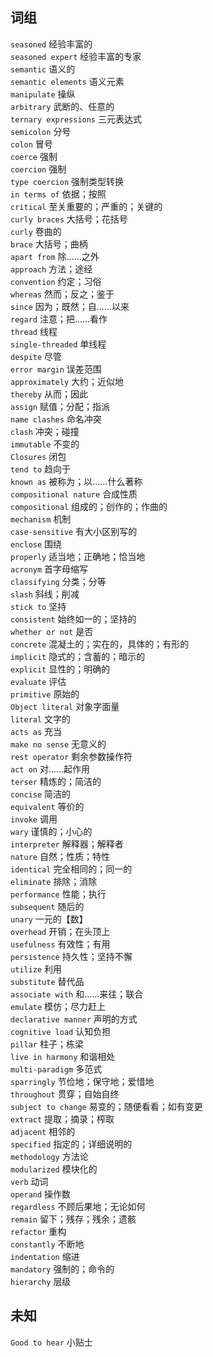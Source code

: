 ## 词组

`seasoned` 经验丰富的      
`seasoned expert` 经验丰富的专家    
`semantic` 语义的  
`semantic elements` 语义元素    
`manipulate` 操纵    
`arbitrary` 武断的、任意的  
`ternary expressions` 三元表达式    
`semicolon` 分号  
`colon`  冒号  
`coerce` 强制       
`coercion` 强制      
`type coercion` 强制类型转换   
`in terms of` 依据；按照      
`critical` 至关重要的；严重的；关键的  
`curly braces` 大括号；花括号  
`curly` 卷曲的  
`brace` 大括号；曲柄  
`apart from` 除……之外  
`approach` 方法；途经      
`convention` 约定；习俗  
`whereas` 然而；反之；鉴于  
`since` 因为；既然；自……以来  
`regard` 注意；把……看作  
`thread` 线程  
`single-threaded` 单线程  
`despite` 尽管    
`error margin` 误差范围    
`approximately` 大约；近似地      
`thereby` 从而；因此    
`assign` 赋值；分配；指派  
`name clashes` 命名冲突  
`clash` 冲突；碰撞  
`immutable` 不变的    
`Closures` 闭包     
`tend to` 趋向于  
`known as` 被称为；以……什么著称  
`compositional nature` 合成性质  
`compositional`  组成的；创作的；作曲的   
`mechanism` 机制  
`case-sensitive` 有大小区别写的  
`enclose` 围绕  
`properly` 适当地；正确地；恰当地  
`acronym` 首字母缩写  
`classifying` 分类；分等  
`slash` 斜线；削减    
`stick to` 坚持  
`consistent` 始终如一的；坚持的    
`whether or not` 是否  
`concrete` 混凝土的；实在的，具体的；有形的  
`implicit` 隐式的；含蓄的；暗示的  
`explicit` 显性的；明确的    
`evaluate` 评估  
`primitive` 原始的    
`Object literal` 对象字面量  
`literal` 文字的  
`acts as` 充当    
`make no sense` 无意义的  
`rest operator` 剩余参数操作符   
`act on` 对……起作用  
`terser` 精炼的；简洁的  
`concise` 简洁的  
`equivalent` 等价的  
`invoke` 调用  
`wary` 谨慎的；小心的  
`interpreter` 解释器；解释者  
`nature` 自然；性质；特性  
`identical` 完全相同的；同一的  
`eliminate` 排除；消除  
`performance` 性能；执行  
`subsequent` 随后的  
`unary` 一元的【数】  
`overhead` 开销；在头顶上  
`usefulness` 有效性；有用   
`persistence` 持久性；坚持不懈  
`utilize` 利用  
`substitute` 替代品  
`associate with` 和……来往；联合  
`emulate` 模仿；尽力赶上  
`declarative manner` 声明的方式  
`cognitive load` 认知负担   
`pillar` 柱子；栋梁  
`live in harmony` 和谐相处  
`multi-paradigm` 多范式   
`sparringly` 节俭地；保守地；爱惜地    
`throughout` 贯穿；自始自终  
`subject to change` 易变的；随便看看；如有变更  
`extract` 提取；摘录；榨取    
`adjacent` 相邻的    
`specified` 指定的；详细说明的    
`methodology` 方法论    
`modularized` 模块化的  
`verb` 动词    
`operand` 操作数  
`regardless` 不顾后果地；无论如何  
`remain` 留下；残存；残余；遗骸   
`refactor` 重构  
`constantly` 不断地  
`indentation` 缩进  
`mandatory` 强制的；命令的    
`hierarchy` 层级  




















## 未知

`Good to hear` 小贴士
